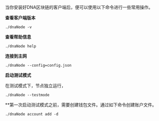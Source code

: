 
当你安装好DNA区块链的客户端后，便可以使用以下命令进行一些常用操作。

**查看客户端版本**

```shell
./dnaNode -v
```

**查看帮助信息**

```shell
./dnaNode help
```

**连接到主网**

```shell
./dnaNode --config=config.json
```

**启动测试模式**

在测试模式下，节点独立运行，

```shell
./dnaNode --testmode
```

**第一次启动测试模式之前，需要创建钱包文件。通过如下命令创建账户文件。

```shell
./dnaNode account add -d
```